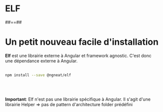 <!-- .slide: class="transition-bg-grey-1 underline" -->
# ELF

##==##

<!--.slide: class="with-code inconsolata" -->
# Un petit nouveau facile d'installation

**Elf** est une librairie externe à Angular et framework agnostic. C'est donc une dépendance externe à Angular.
<br><br>

```bash
npm install --save @ngneat/elf
```
<!-- .element: class="big-code" -->

<br><br>

**Important**: Elf n'est pas une librairie spécifique à Angular. Il s'agit d'une librairie Helper => pas de pattern d'architecture folder prédéfini



